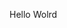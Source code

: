 Hello Wolrd

























































































































































































































































































































































































































































































































































































































































































































































































































































































































































































































































